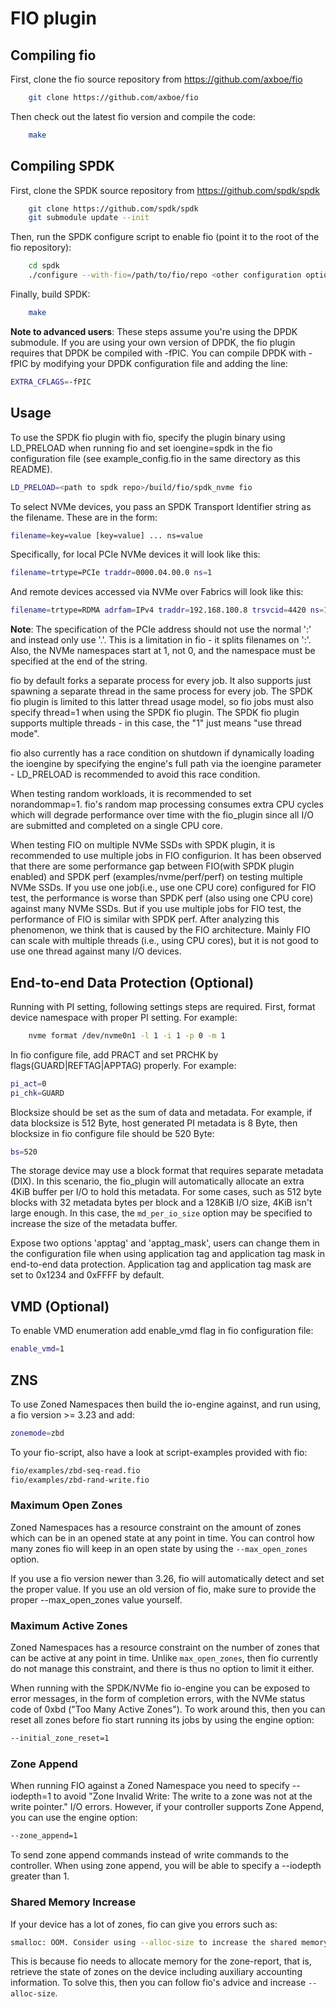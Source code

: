 # FIO plugin

## Compiling fio

First, clone the fio source repository from https://github.com/axboe/fio

```bash
    git clone https://github.com/axboe/fio
```

Then check out the latest fio version and compile the code:

```bash
    make
```

## Compiling SPDK

First, clone the SPDK source repository from https://github.com/spdk/spdk

```bash
    git clone https://github.com/spdk/spdk
    git submodule update --init
```

Then, run the SPDK configure script to enable fio (point it to the root of the fio repository):

```bash
    cd spdk
    ./configure --with-fio=/path/to/fio/repo <other configuration options>
```

Finally, build SPDK:

```bash
    make
```

**Note to advanced users**: These steps assume you're using the DPDK submodule. If you are using your
own version of DPDK, the fio plugin requires that DPDK be compiled with -fPIC. You can compile DPDK
with -fPIC by modifying your DPDK configuration file and adding the line:

```bash
EXTRA_CFLAGS=-fPIC
```

## Usage

To use the SPDK fio plugin with fio, specify the plugin binary using LD_PRELOAD when running
fio and set ioengine=spdk in the fio configuration file (see example_config.fio in the same
directory as this README).

```bash
LD_PRELOAD=<path to spdk repo>/build/fio/spdk_nvme fio
```

To select NVMe devices, you pass an SPDK Transport Identifier string as the filename. These are in the
form:

```bash
filename=key=value [key=value] ... ns=value
```

Specifically, for local PCIe NVMe devices it will look like this:

```bash
filename=trtype=PCIe traddr=0000.04.00.0 ns=1
```

And remote devices accessed via NVMe over Fabrics will look like this:

```bash
filename=trtype=RDMA adrfam=IPv4 traddr=192.168.100.8 trsvcid=4420 ns=1
```

**Note**: The specification of the PCIe address should not use the normal ':'
and instead only use '.'. This is a limitation in fio - it splits filenames on
':'. Also, the NVMe namespaces start at 1, not 0, and the namespace must be
specified at the end of the string.

fio by default forks a separate process for every job. It also supports just spawning a separate
thread in the same process for every job. The SPDK fio plugin is limited to this latter thread
usage model, so fio jobs must also specify thread=1 when using the SPDK fio plugin. The SPDK fio
plugin supports multiple threads - in this case, the "1" just means "use thread mode".

fio also currently has a race condition on shutdown if dynamically loading the ioengine by specifying the
engine's full path via the ioengine parameter - LD_PRELOAD is recommended to avoid this race condition.

When testing random workloads, it is recommended to set norandommap=1.  fio's random map
processing consumes extra CPU cycles which will degrade performance over time with
the fio_plugin since all I/O are submitted and completed on a single CPU core.

When testing FIO on multiple NVMe SSDs with SPDK plugin, it is recommended to use multiple jobs in FIO configurion.
It has been observed that there are some performance gap between FIO(with SPDK plugin enabled) and SPDK perf
(examples/nvme/perf/perf) on testing multiple NVMe SSDs. If you use one job(i.e., use one CPU core) configured for
FIO test, the performance is worse than SPDK perf (also using one CPU core) against many NVMe SSDs. But if you use
multiple jobs for FIO test, the performance of FIO is similar with SPDK perf. After analyzing this phenomenon, we
think that is caused by the FIO architecture. Mainly FIO can scale with multiple threads (i.e., using CPU cores),
but it is not good to use one thread against many I/O devices.

## End-to-end Data Protection (Optional)

Running with PI setting, following settings steps are required.
First, format device namespace with proper PI setting. For example:

```bash
    nvme format /dev/nvme0n1 -l 1 -i 1 -p 0 -m 1
```

In fio configure file, add PRACT and set PRCHK by flags(GUARD|REFTAG|APPTAG) properly. For example:

```bash
pi_act=0
pi_chk=GUARD
```

Blocksize should be set as the sum of data and metadata. For example, if data blocksize is 512 Byte, host generated
PI metadata is 8 Byte, then blocksize in fio configure file should be 520 Byte:

```bash
bs=520
```

The storage device may use a block format that requires separate metadata (DIX). In this scenario, the fio_plugin
will automatically allocate an extra 4KiB buffer per I/O to hold this metadata. For some cases, such as 512 byte
blocks with 32 metadata bytes per block and a 128KiB I/O size, 4KiB isn't large enough. In this case, the
`md_per_io_size` option may be specified to increase the size of the metadata buffer.

Expose two options 'apptag' and 'apptag_mask', users can change them in the configuration file when using
application tag and application tag mask in end-to-end data protection.  Application tag and application
tag mask are set to 0x1234 and 0xFFFF by default.

## VMD (Optional)

To enable VMD enumeration add enable_vmd flag in fio configuration file:

```bash
enable_vmd=1
```

## ZNS

To use Zoned Namespaces then build the io-engine against, and run using, a fio version >= 3.23 and add:

```bash
zonemode=zbd
```

To your fio-script, also have a look at script-examples provided with fio:

```bash
fio/examples/zbd-seq-read.fio
fio/examples/zbd-rand-write.fio
```

### Maximum Open Zones

Zoned Namespaces has a resource constraint on the amount of zones which can be in an opened state at
any point in time. You can control how many zones fio will keep in an open state by using the
``--max_open_zones`` option.

If you use a fio version newer than 3.26, fio will automatically detect and set the proper value.
If you use an old version of fio, make sure to provide the proper --max_open_zones value yourself.

### Maximum Active Zones

Zoned Namespaces has a resource constraint on the number of zones that can be active at any point in
time. Unlike ``max_open_zones``, then fio currently do not manage this constraint, and there is thus
no option to limit it either.

When running with the SPDK/NVMe fio io-engine you can be exposed to error messages, in the form of
completion errors, with the NVMe status code of 0xbd ("Too Many Active Zones"). To work around this,
then you can reset all zones before fio start running its jobs by using the engine option:

```bash
--initial_zone_reset=1
```

### Zone Append

When running FIO against a Zoned Namespace you need to specify --iodepth=1 to avoid
"Zone Invalid Write: The write to a zone was not at the write pointer." I/O errors.
However, if your controller supports Zone Append, you can use the engine option:

```bash
--zone_append=1
```

To send zone append commands instead of write commands to the controller.
When using zone append, you will be able to specify a --iodepth greater than 1.

### Shared Memory Increase

If your device has a lot of zones, fio can give you errors such as:

```bash
smalloc: OOM. Consider using --alloc-size to increase the shared memory available.
```

This is because fio needs to allocate memory for the zone-report, that is, retrieve the state of
zones on the device including auxiliary accounting information. To solve this, then you can follow
fio's advice and increase ``--alloc-size``.
